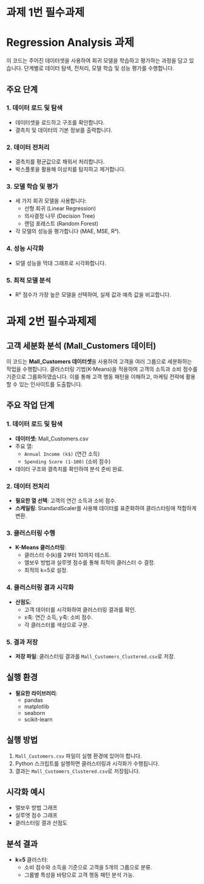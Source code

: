 # 과제 1번 필수과제 

# Regression Analysis 과제

이 코드는 주어진 데이터셋을 사용하여 회귀 모델을 학습하고 평가하는 과정을 담고 있습니다. 단계별로 데이터 탐색, 전처리, 모델 학습 및 성능 평가를 수행합니다.

## 주요 단계

### 1. 데이터 로드 및 탐색
- 데이터셋을 로드하고 구조를 확인합니다.
- 결측치 및 데이터의 기본 정보를 출력합니다.

### 2. 데이터 전처리
- 결측치를 평균값으로 채워서 처리합니다.
- 박스플롯을 활용해 이상치를 탐지하고 제거합니다.

### 3. 모델 학습 및 평가
- 세 가지 회귀 모델을 사용합니다:
  - 선형 회귀 (Linear Regression)
  - 의사결정 나무 (Decision Tree)
  - 랜덤 포레스트 (Random Forest)
- 각 모델의 성능을 평가합니다 (MAE, MSE, R²).

### 4. 성능 시각화
- 모델 성능을 막대 그래프로 시각화합니다.

### 5. 최적 모델 분석
- R² 점수가 가장 높은 모델을 선택하여, 실제 값과 예측 값을 비교합니다.

# 과제 2번 필수과제제

## 고객 세분화 분석 (Mall_Customers 데이터)
이 코드는 **Mall_Customers 데이터셋**을 사용하여 고객을 여러 그룹으로 세분화하는 작업을 수행합니다. 클러스터링 기법(K-Means)을 적용하여 고객의 소득과 소비 점수를 기준으로 그룹화하였습니다. 이를 통해 고객 행동 패턴을 이해하고, 마케팅 전략에 활용할 수 있는 인사이트를 도출합니다.

## 주요 작업 단계

### 1. 데이터 로드 및 탐색
- **데이터셋:** Mall_Customers.csv
- 주요 열:
  - `Annual Income (k$)` (연간 소득)
  - `Spending Score (1-100)` (소비 점수)
- 데이터 구조와 결측치를 확인하여 분석 준비 완료.

### 2. 데이터 전처리
- **필요한 열 선택**: 고객의 연간 소득과 소비 점수.
- **스케일링**: StandardScaler를 사용해 데이터를 표준화하여 클러스터링에 적합하게 변환.

### 3. 클러스터링 수행
- **K-Means 클러스터링**:
  - 클러스터 수(k)를 2부터 10까지 테스트.
  - 엘보우 방법과 실루엣 점수를 통해 최적의 클러스터 수 결정.
  - 최적의 k=5로 설정.

### 4. 클러스터링 결과 시각화
- **산점도**:
  - 고객 데이터를 시각화하여 클러스터링 결과를 확인.
  - x축: 연간 소득, y축: 소비 점수.
  - 각 클러스터를 색상으로 구분.

### 5. 결과 저장
- **저장 파일**: 클러스터링 결과를 `Mall_Customers_Clustered.csv`로 저장.

## 실행 환경
- **필요한 라이브러리**:
  - pandas
  - matplotlib
  - seaborn
  - scikit-learn

## 실행 방법
1. `Mall_Customers.csv` 파일이 실행 환경에 있어야 합니다.
2. Python 스크립트를 실행하면 클러스터링과 시각화가 수행됩니다.
3. 결과는 `Mall_Customers_Clustered.csv`로 저장됩니다.

## 시각화 예시
- 엘보우 방법 그래프
- 실루엣 점수 그래프
- 클러스터링 결과 산점도

## 분석 결과
- **k=5** 클러스터:
  - 소비 점수와 소득을 기준으로 고객을 5개의 그룹으로 분류.
  - 그룹별 특성을 바탕으로 고객 행동 패턴 분석 가능.





